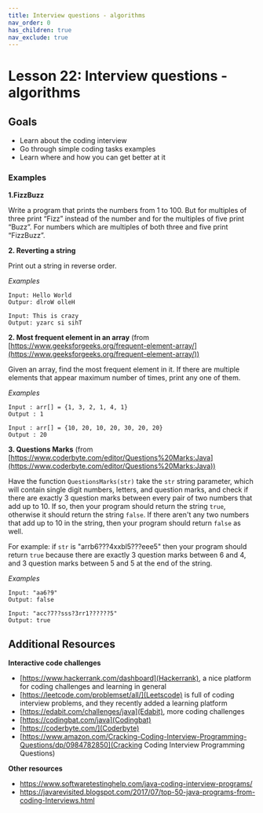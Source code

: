```yaml
---
title: Interview questions - algorithms
nav_order: 0
has_children: true
nav_exclude: true
---
```


# Lesson 22: Interview questions - algorithms

## Goals
- Learn about the coding interview
- Go through simple coding tasks examples
- Learn where and how you can get better at it

### Examples

**1.FizzBuzz**

Write a program that prints the numbers from 1 to 100. But for multiples of three print “Fizz” instead of the number and for the multiples of five print “Buzz”. 
For numbers which are multiples of both three and five print “FizzBuzz”.

**2. Reverting a string**

Print out a string in reverse order.

*Examples*
```
Input: Hello World
Outpur: dlroW olleH

Input: This is crazy
Output: yzarc si sihT
```

**2. Most frequent element in an array** (from [https://www.geeksforgeeks.org/frequent-element-array/](https://www.geeksforgeeks.org/frequent-element-array/))

Given an array, find the most frequent element in it. If there are multiple elements that appear maximum number of times, print any one of them.


*Examples*
``` 
Input : arr[] = {1, 3, 2, 1, 4, 1}
Output : 1
 
Input : arr[] = {10, 20, 10, 20, 30, 20, 20}
Output : 20
```

**3. Questions Marks** (from [https://www.coderbyte.com/editor/Questions%20Marks:Java](https://www.coderbyte.com/editor/Questions%20Marks:Java))

Have the function `QuestionsMarks(str)` take the `str` string parameter, which will contain single digit numbers, letters, and question marks, and check if there are exactly 3 question marks between every pair of two numbers that add up to 10. If so, then your program should return the string `true`, otherwise it should return the string `false`. If there aren't any two numbers that add up to 10 in the string, then your program should return `false` as well.

For example: if `str` is "arrb6???4xxbl5???eee5" then your program should return `true` because there are exactly 3 question marks between 6 and 4, and 3 question marks between 5 and 5 at the end of the string.

*Examples*
```
Input: "aa6?9"
Output: false

Input: "acc?7??sss?3rr1??????5"
Output: true
```

## Additional Resources

**Interactive code challenges**

 - [https://www.hackerrank.com/dashboard](Hackerrank), a nice platform for coding challenges and learning in general
 - [https://leetcode.com/problemset/all/](Leetscode) is full of coding interview problems, and they recently added a learning platform
 - [https://edabit.com/challenges/java](Edabit), more coding challenges
 - [https://codingbat.com/java](Codingbat)
 - [https://coderbyte.com/](Coderbyte)
 - [https://www.amazon.com/Cracking-Coding-Interview-Programming-Questions/dp/0984782850](Cracking Coding Interview Programming Questions)

 **Other resources**
 - https://www.softwaretestinghelp.com/java-coding-interview-programs/
 - https://javarevisited.blogspot.com/2017/07/top-50-java-programs-from-coding-Interviews.html
